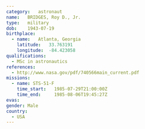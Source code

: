 ```yaml
---
category:	astronaut
name:	BRIDGES, Roy D., Jr.
type:	military
dob:	1943-07-19
birthplace:
  - name:	Atlanta, Georgia
    latitude:	33.763191
    longitude:	-84.423058
qualifications:
  - MSc in astronautics
references:
  - http://www.nasa.gov/pdf/740566main_current.pdf
missions:
  - name: STS-51-F
    time_start:   1985-07-29T21:00:00Z
    time_end:     1985-08-06T19:45:27Z
evas:
gender:	Male
country:
  - USA
---
```

